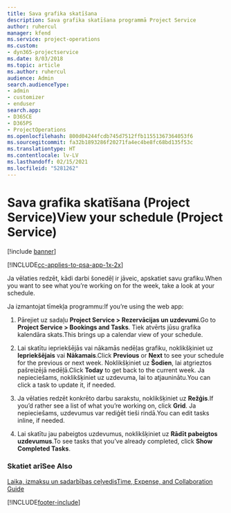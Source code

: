 ```yaml
---
title: Sava grafika skatīšana
description: Sava grafika skatīšana programmā Project Service
author: ruhercul
manager: kfend
ms.service: project-operations
ms.custom:
- dyn365-projectservice
ms.date: 8/03/2018
ms.topic: article
ms.author: ruhercul
audience: Admin
search.audienceType:
- admin
- customizer
- enduser
search.app:
- D365CE
- D365PS
- ProjectOperations
ms.openlocfilehash: 800d04244fcdb745d7512ffb11551367364053f6
ms.sourcegitcommit: fa32b1893286f20271fa4ec4be8fc68bd135f53c
ms.translationtype: HT
ms.contentlocale: lv-LV
ms.lasthandoff: 02/15/2021
ms.locfileid: "5281262"
---
```

# <a name="view-your-schedule-project-service"></a><span data-ttu-id="60ae7-103">Sava grafika skatīšana (Project Service)</span><span class="sxs-lookup"><span data-stu-id="60ae7-103">View your schedule (Project Service)</span></span>

[!include [banner](../includes/psa-now-project-operations.md)]

[!INCLUDE[cc-applies-to-psa-app-1x-2x](../includes/cc-applies-to-psa-app-1x-2x.md)]

<span data-ttu-id="60ae7-104">Ja vēlaties redzēt, kādi darbi šonedēļ ir jāveic, apskatiet savu grafiku.</span><span class="sxs-lookup"><span data-stu-id="60ae7-104">When you want to see what you’re working on for the week, take a look at your schedule.</span></span>  
  
 <span data-ttu-id="60ae7-105">Ja izmantojat tīmekļa programmu:</span><span class="sxs-lookup"><span data-stu-id="60ae7-105">If you’re using the web app:</span></span>  
  
1.  <span data-ttu-id="60ae7-106">Pārejiet uz sadaļu **Project Service > Rezervācijas un uzdevumi**.</span><span class="sxs-lookup"><span data-stu-id="60ae7-106">Go to **Project Service > Bookings and Tasks**.</span></span> <span data-ttu-id="60ae7-107">Tiek atvērts jūsu grafika kalendāra skats.</span><span class="sxs-lookup"><span data-stu-id="60ae7-107">This brings up a calendar view of your schedule.</span></span>  
  
2.  <span data-ttu-id="60ae7-108">Lai skatītu iepriekšējās vai nākamās nedēļas grafiku, noklikšķiniet uz **Iepriekšējais** vai **Nākamais**.</span><span class="sxs-lookup"><span data-stu-id="60ae7-108">Click **Previous** or **Next** to see your schedule for the previous or next week.</span></span> <span data-ttu-id="60ae7-109">Noklikšķiniet uz **Šodien**, lai atgrieztos pašreizējā nedēļā.</span><span class="sxs-lookup"><span data-stu-id="60ae7-109">Click **Today** to get back to the current week.</span></span> <span data-ttu-id="60ae7-110">Ja nepieciešams, noklikšķiniet uz uzdevuma, lai to atjauninātu.</span><span class="sxs-lookup"><span data-stu-id="60ae7-110">You can click a task to update it, if needed.</span></span>  
  
3.  <span data-ttu-id="60ae7-111">Ja vēlaties redzēt konkrēto darbu sarakstu, noklikšķiniet uz **Režģis**.</span><span class="sxs-lookup"><span data-stu-id="60ae7-111">If you’d rather see a list of what you’re working on, click **Grid**.</span></span> <span data-ttu-id="60ae7-112">Ja nepieciešams, uzdevumus var rediģēt tieši rindā.</span><span class="sxs-lookup"><span data-stu-id="60ae7-112">You can edit tasks inline, if needed.</span></span>  
  
4.  <span data-ttu-id="60ae7-113">Lai skatītu jau pabeigtos uzdevumus, noklikšķiniet uz **Rādīt pabeigtos uzdevumus**.</span><span class="sxs-lookup"><span data-stu-id="60ae7-113">To see tasks that you’ve already completed, click **Show Completed Tasks**.</span></span>  
  
### <a name="see-also"></a><span data-ttu-id="60ae7-114">Skatiet arī</span><span class="sxs-lookup"><span data-stu-id="60ae7-114">See Also</span></span>  
 [<span data-ttu-id="60ae7-115">Laika, izmaksu un sadarbības ceļvedis</span><span class="sxs-lookup"><span data-stu-id="60ae7-115">Time, Expense, and Collaboration Guide</span></span>](../psa/time-expense-collaboration-guide.md)


[!INCLUDE[footer-include](../includes/footer-banner.md)]
